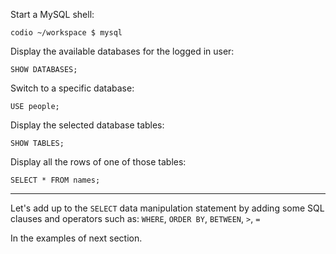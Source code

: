 Start a MySQL shell: 

```
codio ~/workspace $ mysql
```

Display the available databases for the logged in user: 

```
SHOW DATABASES;
```

Switch to a specific database: 

```
USE people;
```

Display the selected database tables: 

```
SHOW TABLES;
```

Display all the rows of one of those tables:

```
SELECT * FROM names;
```

---

Let's add up to the `SELECT` data manipulation statement by adding some SQL clauses and operators such as: `WHERE`, `ORDER BY`, `BETWEEN`, `>`, `=`

In the examples of next section.